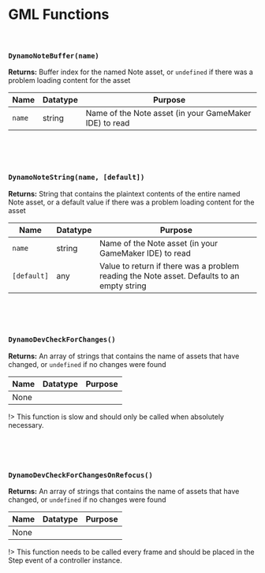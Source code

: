 # GML Functions

&nbsp;

### `DynamoNoteBuffer(name)`

**Returns:** Buffer index for the named Note asset, or `undefined` if there was a problem loading content for the asset

|Name  |Datatype|Purpose                                               |
|------|--------|------------------------------------------------------|
|`name`|string  |Name of the Note asset (in your GameMaker IDE) to read|

&nbsp;

&nbsp;

### `DynamoNoteString(name, [default])`

**Returns:** String that contains the plaintext contents of the entire named Note asset, or a default value if there was a problem loading content for the asset

|Name       |Datatype|Purpose                                                                                   |
|-----------|--------|------------------------------------------------------------------------------------------|
|`name`     |string  |Name of the Note asset (in your GameMaker IDE) to read                                    |
|`[default]`|any     |Value to return if there was a problem reading the Note asset. Defaults to an empty string|

&nbsp;

&nbsp;

### `DynamoDevCheckForChanges()`

**Returns:** An array of strings that contains the name of assets that have changed, or `undefined` if no changes were found

|Name|Datatype|Purpose|
|----|--------|-------|
|None|        |       |

!> This function is slow and should only be called when absolutely necessary.

&nbsp;

&nbsp;

### `DynamoDevCheckForChangesOnRefocus()`

**Returns:** An array of strings that contains the name of assets that have changed, or `undefined` if no changes were found

|Name|Datatype|Purpose|
|----|--------|-------|
|None|        |       |

!> This function needs to be called every frame and should be placed in the Step event of a controller instance.